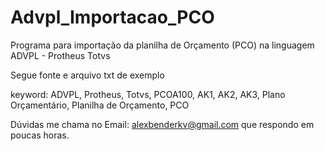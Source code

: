 # Advpl_Importacao_PCO
Programa para importação da planilha de Orçamento (PCO) na linguagem ADVPL - Protheus Totvs

Segue fonte e arquivo txt de exemplo

keyword: ADVPL, Protheus, Totvs, PCOA100, AK1, AK2, AK3, Plano Orçamentário, Planilha de Orçamento, PCO


Dúvidas me chama no Email: alexbenderkv@gmail.com que respondo em poucas horas. 

